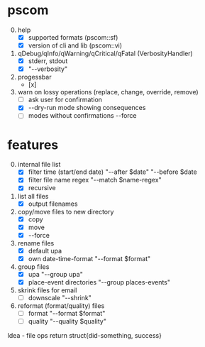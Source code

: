 ﻿# pscom

0. help
	- [x] supported formats (pscom::sf)
	- [x] version of cli and lib (pscom::vi)
1. qDebug/qInfo/qWarning/qCritical/qFatal (VerbosityHandler)
	- [x] stderr, stdout
	- [x] "--verbosity"
2. progessbar
	- [x]
3. warn on lossy operations (replace, change, override, remove)
	- [ ] ask user for confirmation
	- [x] --dry-run mode showing consequences
	- [ ] modes without confirmations --force

# features

0. internal file list
	- [x] filter time (start/end date) "--after $date" "--before $date
	- [x] filter file name regex "--match $name-regex"
	- [x] recursive
1. list all files
	- [x] output filenames
2. copy/move files to new directory
	- [x] copy
	- [x] move
	- [x] --force
3. rename files
	- [x] default upa
	- [x] own date-time-format "--format $format"
4. group files
	- [x] upa "--group upa"
	- [x] place-event directories "--group places-events"
6. skrink files for email
	- [ ] downscale "--shrink"
7. reformat (format/quality) files
	- [ ] format "--format $format"
	- [ ] quality "--quality $quality"

Idea
	- file ops return struct{did-something, success}